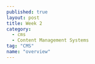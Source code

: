 ```yaml
---
published: true
layout: post
title: Week 2
category: 
  - cms
  - Content Management Systems
tag: "CMS"
name: "overview"
---
```

